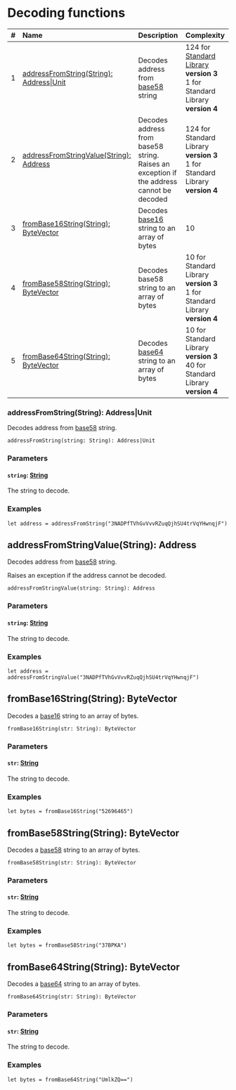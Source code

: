 # Decoding functions

|#| Name | Description | Complexity |
|:---| :--- | :--- | :--- |
| 1 | [addressFromString(String): Address&#124;Unit](#address-from-string)| Decodes address from [base58](https://en.bitcoin.it/wiki/Base58Check_encoding) string | 124 for [Standard Library](/en/ride/script/standard-library) **version 3**<br>1 for Standard Library **version 4** |
| 2 | [addressFromStringValue(String): Address](#address-from-string-value) | Decodes address from base58 string.<br>Raises an exception if the address cannot be decoded | 124 for Standard Library **version 3**<br>1 for Standard Library **version 4** |
| 3 | [fromBase16String(String): ByteVector](#from-base-16-string) | Decodes [base16](https://en.wikipedia.org/wiki/Hexadecimal) string to an array of bytes | 10 |
| 4 | [fromBase58String(String): ByteVector](#from-base-58-string) | Decodes base58 string to an array of bytes | 10 for Standard Library **version 3**<br>1 for Standard Library **version 4** |
| 5 | [fromBase64String(String): ByteVector](#from-base-64-string)| Decodes [base64](https://en.wikipedia.org/wiki/Base64) string to an array of bytes | 10 for Standard Library **version 3**<br>40 for Standard Library **version 4** |

### addressFromString(String): Address|Unit<a id="address-from-string"></a>

Decodes address from [base58](https://en.bitcoin.it/wiki/Base58Check_encoding) string.

```
addressFromString(string: String): Address|Unit
```

### Parameters

#### `string`: [String](/en/ride/data-types/string)

The string to decode.

### Examples

```ride
let address = addressFromString("3NADPfTVhGvVvvRZuqQjhSU4trVqYHwnqjF")
```

## addressFromStringValue(String): Address <a id="address-from-string-value"></a>

Decodes address from [base58](https://en.bitcoin.it/wiki/Base58Check_encoding) string.

Raises an exception if the address cannot be decoded.

```
addressFromStringValue(string: String): Address
```

### Parameters

#### `string`: [String](/en/ride/data-types/string)

The string to decode.

### Examples

```ride
let address = addressFromStringValue("3NADPfTVhGvVvvRZuqQjhSU4trVqYHwnqjF")
```

## fromBase16String(String): ByteVector<a id="from-base-16-string"></a>

Decodes a [base16](https://en.wikipedia.org/wiki/Hexadecimal) string to an array of bytes.

```
fromBase16String(str: String): ByteVector
```

### Parameters

#### `str`: [String](/en/ride/data-types/string)

The string to decode.

### Examples

```ride
let bytes = fromBase16String("52696465")
```

## fromBase58String(String): ByteVector<a id="from-base-58-string"></a>

Decodes a [base58](https://en.bitcoin.it/wiki/Base58Check_encoding) string to an array of bytes.

```
fromBase58String(str: String): ByteVector
```

### Parameters

#### `str`: [String](/en/ride/data-types/string)

The string to decode.

### Examples

```ride
let bytes = fromBase58String("37BPKA")
```

## fromBase64String(String): ByteVector<a id="from-base-64-string"></a>

Decodes a [base64](https://en.wikipedia.org/wiki/Base64) string to an array of bytes.

```
fromBase64String(str: String): ByteVector
```

### Parameters

#### `str`: [String](/en/ride/data-types/string)

The string to decode.

### Examples

```ride
let bytes = fromBase64String("UmlkZQ==")
```
